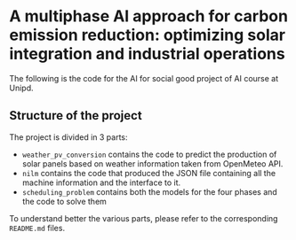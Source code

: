 # A multiphase AI approach for carbon emission reduction: optimizing solar integration and industrial operations
The following is the code for the AI for social good project of AI course at Unipd.

## Structure of the project
The project is divided in 3 parts:
- `weather_pv_conversion` contains the code to predict the production of solar panels based on weather information taken from OpenMeteo API.
- `nilm` contains the code that produced the JSON file containing all the machine information and the interface to it.
- `scheduling_problem` contains both the models for the four phases and the code to solve them

To understand better the various parts, please refer to the corresponding `README.md` files.
